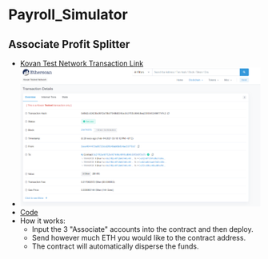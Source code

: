 # Payroll_Simulator

## Associate Profit Splitter
* [Kovan Test Network Transaction Link](https://kovan.etherscan.io/tx/0xf8d2c42423bc8672e78b37548bf251bec9c3755b384b8ea208034024967747c2)
* ![Screenshot](images/screenshot.png)
* [Code](code.AssociateProfitSplitter.sol)
* How it works:
    * Input the 3 "Associate" accounts into the contract and then deploy.
    * Send however much ETH you would like to the contract address.
    * The contract will automatically disperse the funds.